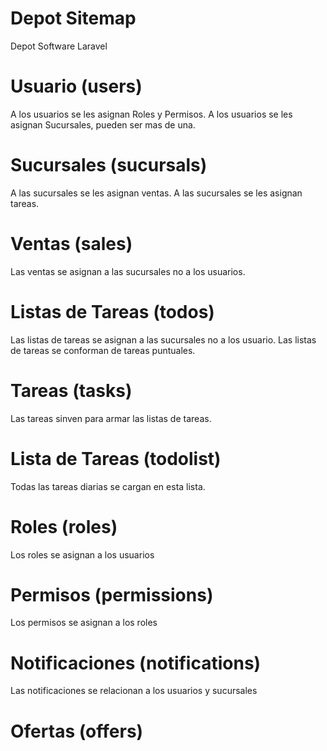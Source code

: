 # Depot Sitemap
Depot Software Laravel

# Usuario (users)
A los usuarios se les asignan Roles y Permisos.
A los usuarios se les asignan Sucursales, pueden ser mas de una.

# Sucursales (sucursals)
A las sucursales se les asignan ventas.
A las sucursales se les asignan tareas.

# Ventas (sales)
Las ventas se asignan a las sucursales no a los usuarios.

# Listas de Tareas (todos)
Las listas de tareas se asignan a las sucursales no a los usuario.
Las listas de tareas se conforman de tareas puntuales. 

# Tareas (tasks)
Las tareas sinven para armar las listas de tareas.

# Lista de Tareas (todolist)
Todas las tareas diarias se cargan en esta lista.

# Roles (roles)
Los roles se asignan a los usuarios

# Permisos (permissions)
Los permisos se asignan a los roles

# Notificaciones (notifications)
Las notificaciones se relacionan a los usuarios y sucursales

# Ofertas (offers)